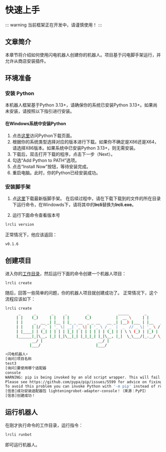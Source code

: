 # 快速上手
::: warning
当前框架正在开发中，请谨慎使用！
:::

## 文章简介
本章节将介绍如何使用闪电机器人创建你的机器人。项目基于闪电脚手架运行，并允许从商店安装插件。

## 环境准备
### 安装 Python
本机器人框架基于Python 3.13+，请确保你的系统已安装Python 3.13+。如果尚未安装，请按照以下指引进行安装。
#### 在Windows系统中安装Python
1. 点击[这里](https://www.python.org/downloads/release/python-3130a4/)访问Python下载页面。
2. 根据你的系统类型选择对应的版本进行下载。如果你不确定是X86还是X64，请选择X86版本。如果系统中已安装Python 3.13+，则无需安装。
3. 下载后，双击打开下载的程序，点击下一步（Next）。
4. 勾选“Add Python to PATH”选项。
5. 点击“Install Now”按钮，等待安装完成。
6. 重启电脑。此时，你的Python已经安装成功。

### 安装脚手架
1. 点[这里](https://github.com/LightningRobot/cli/releases)下载最新版脚手架。
在后续过程中，请在下载下载到的文件的所在目录下运行命令，在Windowds下，请将其中的**lrcli**替换为**lrcli.exe**。

2. 运行下面命令查看版本号
```bash
lrcli version
```
正常情况下，他应该返回：
```bash
v0.1.6
```
## 创建项目
进入你的[工作目录](#)，然后运行下面的命令创建一个机器人项目：
```bash
lrcli create
```
随后，回答一些简单的问题，你的机器人项目就创建成功了。
正常情况下，这个流程应该如下：
```bash
lrcli create
      _      _       _     _         _             _____       _           _
     | |    (_)     | |   | |       (_)           |  __ \     | |         | |
     | |     _  __ _| |__ | |_ _ __  _ _ __   __ _| |__) |___ | |__   ___ | |_
     | |    | |/ _` | '_ \| __| '_ \| | '_ \ / _` |  _  // _ \| '_ \ / _ \| __|
     | |____| | (_| | | | | |_| | | | | | | | (_| | | \ \ (_) | |_) | (_) | |_
     |______|_|\__, |_| |_|\__|_| |_|_|_| |_|\__, |_|  \_\___/|_.__/ \___/ \__|
            __/ |                         __/ |
           |___/                         |___/

⚡闪电机器人⚡
[询问]项目名称
test3
[询问]要使用哪个适配器
console
WARNING: pip is being invoked by an old script wrapper. This will fail in a future version of pip.
Please see https://github.com/pypa/pip/issues/5599 for advice on fixing the underlying issue.
To avoid this problem you can invoke Python with '-m pip' instead of running pip directly.
[信息]成功安装适配器包 lighteningrobot-adapter-console！（来源：PyPI）
[信息]创建成功！
```
## 运行机器人
在刚才执行命令的工作目录，运行指令：
```bash
lrcli runbot
```
即可运行机器人。